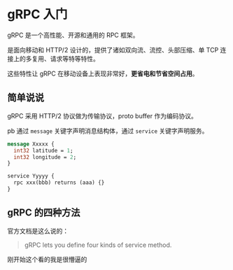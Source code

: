 # gRPC 入门

gRPC 是一个高性能、开源和通用的 RPC 框架。

是面向移动和 HTTP/2 设计的，提供了诸如双向流、流控、头部压缩、单 TCP 连接上的多复用、请求等特等特性。

这些特性让 gRPC 在移动设备上表现非常好，**更省电和节省空间占用**。

## 简单说说

gRPC 采用 HTTP/2 协议做为传输协议，proto buffer 作为编码协议。

pb 通过 `message` 关键字声明消息结构体，通过 `service` 关键字声明服务。

```proto
message Xxxxx {
  int32 latitude = 1;
  int32 longitude = 2;
}

service Yyyyy {
  rpc xxx(bbb) returns (aaa) {}
}
```

## gRPC 的四种方法

官方文档是这么说的：

> gRPC lets you define four kinds of service method.

刚开始这个看的我是很懵逼的
